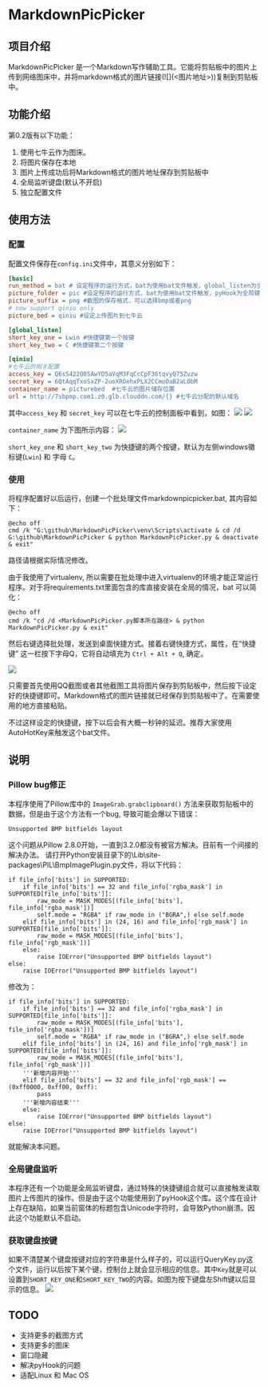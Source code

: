# MarkdownPicPicker

## 项目介绍

MarkdownPicPicker 是一个Markdown写作辅助工具。它能将剪贴板中的图片上传到网络图床中，并将markdown格式的图片链接(\!\[\]\(<图片地址>\))复制到剪贴板中。

## 功能介绍

第0.2版有以下功能：

1. 使用七牛云作为图床。
2. 将图片保存在本地
3. 图片上传成功后将Markdown格式的图片地址保存到剪贴板中
4. 全局监听键盘(默认不开启)
5. 独立配置文件

## 使用方法

### 配置

配置文件保存在`config.ini`文件中，其意义分别如下：
```ini
[basic]
run_method = bat # 设定程序的运行方式，bat为使用bat文件触发，global_listen为全局键盘监听方式
picture_folder = pic #设定程序的运行方式，bat为使用bat文件触发，pyHook为全局键盘监听方式
picture_suffix = png #截图的保存格式，可以选择bmp或者png
# now support qiniu only
picture_bed = qiniu #设定上传图片到七牛云

[global_listen]
short_key_one = Lwin #快捷键第一个按键
short_key_two = C #快捷键第二个按键

[qiniu]
#七牛云的相关配置
access_key = Q6sS422O05AwYD5aVqM3FqCcCpF36tqvyQ75Zvzw
secret_key = 6QtAqqTxoSxZP-2uoXROehxPLX2CCmoOaB2aLObM
container_name = picturebed  #七牛云的图片储存位置
url = http://7sbpmp.com1.z0.glb.clouddn.com/{} #七牛云分配的默认域名
```

其中`access_key` 和 `secret_key` 可以在七牛云的控制面板中看到，如图：
![](http://7sbpmp.com1.z0.glb.clouddn.com/20160605083025.png) 
![](http://7sbpmp.com1.z0.glb.clouddn.com/2016-06-04-20-22-43.png) 

`container_name` 为下图所示内容：
![](http://7sbpmp.com1.z0.glb.clouddn.com/2016-06-04-20-24-40.png) 

`short_key_one` 和 `short_key_two` 为快捷键的两个按键，默认为左侧windows徽标键(`Lwin`) 和 字母 `C`。

### 使用

将程序配置好以后运行，创建一个批处理文件markdownpicpicker.bat, 其内容如下：
```
@echo off
cmd /k "G:\github\MarkdownPicPicker\venv\Scripts\activate & cd /d G:\github\MarkdownPicPicker & python MarkdownPicPicker.py & deactivate & exit"
```
路径请根据实际情况修改。

由于我使用了virtualenv, 所以需要在批处理中进入virtualenv的环境才能正常运行程序。对于将requirements.txt里面包含的库直接安装在全局的情况，bat 可以简化：

```
@echo off
cmd /k "cd /d <MarkdownPicPicker.py脚本所在路径> & python MarkdownPicPicker.py & exit"
```

然后右键选择批处理，发送到桌面快捷方式。接着右键快捷方式，属性，在“快捷键” 这一栏按下字母Q，它将自动填充为 `Ctrl + Alt + Q`, 确定。

![](http://7sbpmp.com1.z0.glb.clouddn.com/2016-06-05-00-45-03.png) 

只需要首先使用QQ截图或者其他截图工具将图片保存到剪贴板中，然后按下设定好的快捷键即可。Markdown格式的图片链接就已经保存到剪贴板中了。在需要使用的地方直接粘贴。

不过这样设定的快捷键，按下以后会有大概一秒钟的延迟。推荐大家使用AutoHotKey来触发这个bat文件。

## 说明

### Pillow bug修正
本程序使用了Pillow库中的 `ImageGrab.grabclipboard()` 方法来获取剪贴板中的数据，但是由于这个方法有一个bug, 导致可能会爆以下错误：
```
Unsupported BMP bitfields layout
```
这个问题从Pillow 2.8.0开始，一直到3.2.0都没有被官方解决。目前有一个间接的解决办法。
请打开Python安装目录下的\Lib\site-packages\PIL\BmpImagePlugin.py文件，将以下代码：

```
if file_info['bits'] in SUPPORTED:
    if file_info['bits'] == 32 and file_info['rgba_mask'] in SUPPORTED[file_info['bits']]:
        raw_mode = MASK_MODES[(file_info['bits'], file_info['rgba_mask'])]
        self.mode = "RGBA" if raw_mode in ("BGRA",) else self.mode
    elif file_info['bits'] in (24, 16) and file_info['rgb_mask'] in SUPPORTED[file_info['bits']]:
        raw_mode = MASK_MODES[(file_info['bits'], file_info['rgb_mask'])]
    else:
        raise IOError("Unsupported BMP bitfields layout")
else:
    raise IOError("Unsupported BMP bitfields layout")
```

修改为：
```
if file_info['bits'] in SUPPORTED:
    if file_info['bits'] == 32 and file_info['rgba_mask'] in SUPPORTED[file_info['bits']]:
        raw_mode = MASK_MODES[(file_info['bits'], file_info['rgba_mask'])]
        self.mode = "RGBA" if raw_mode in ("BGRA",) else self.mode
    elif file_info['bits'] in (24, 16) and file_info['rgb_mask'] in SUPPORTED[file_info['bits']]:
        raw_mode = MASK_MODES[(file_info['bits'], file_info['rgb_mask'])]
    '''新增内容开始'''
    elif file_info['bits'] == 32 and file_info['rgb_mask'] == (0xff0000, 0xff00, 0xff):
        pass
    '''新增内容结束'''
    else:
        raise IOError("Unsupported BMP bitfields layout")
else:
    raise IOError("Unsupported BMP bitfields layout")
```
就能解决本问题。

### 全局键盘监听

本程序还有一个功能是全局监听键盘，通过特殊的快捷键组合就可以直接触发读取图片上传图片的操作。但是由于这个功能使用到了pyHook这个库。这个库在设计上存在缺陷，如果当前窗体的标题包含Unicode字符时，会导致Python崩溃。因此这个功能默认不启动。

### 获取键盘按键

如果不清楚某个键盘按键对应的字符串是什么样子的，可以运行QueryKey.py这个文件，运行以后按下某个键，控制台上就会显示相应的信息。其中`Key`就是可以设置到`SHORT_KEY_ONE`和`SHORT_KEY_TWO`的内容。如图为按下键盘左Shift键以后显示的信息。
![](http://7sbpmp.com1.z0.glb.clouddn.com/2016-06-04-23-14-30.png) 

## TODO
* 支持更多的截图方式
* 支持更多的图床
* 窗口隐藏
* 解决pyHook的问题
* 适配Linux 和 Mac OS

